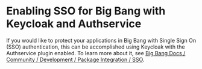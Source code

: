 # Enabling SSO for Big Bang with Keycloak and Authservice

If you would like to protect your applications in Big Bang with Single Sign On (SSO) authentication, this can be accomplished using Keycloak with the Authservice plugin enabled. To learn more about it, see [Big Bang Docs / Community / Development / Package Integration / SSO](../../community/development/package-integration/sso.md).